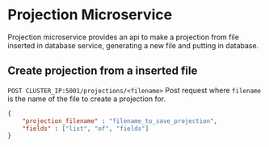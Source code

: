 # Projection Microservice
Projection microservice provides an api to make a projection from file inserted in database service, generating a new file and putting in database.

## Create projection from a inserted file
`POST CLUSTER_IP:5001/projections/<filename>`
Post request where `filename` is the name of the file to create a projection for.
```json
{
    "projection_filename" : "filename_to_save_projection",
    "fields" : ["list", "of", "fields"]
}
```
